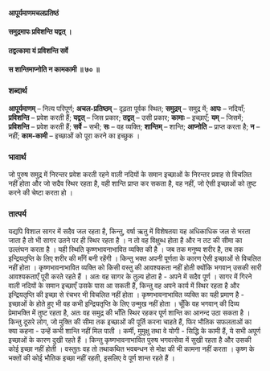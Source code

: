 #### आपूर्यमाणमचलप्रतिष्ठं
#### समुद्रमापः प्रविशन्ति यद्वत् ।
#### तद्वत्कामा यं प्रविशन्ति सर्वे
#### स शान्तिमाप्नोति न कामकामी ॥ ७० ॥

### शब्दार्थ

**आपूर्यमाणम्** – नित्य परिपूर्ण; **अचल-प्रतिष्ठम्** – दृढ़ता पूर्वक स्थित; **समुद्रम्** – समुद्र में; **आपः** – नदियाँ; **प्रविशन्ति** – प्रवेश करती हैं; **यद्वत्** – जिस  प्रकार; **तद्वत्** – उसी प्रकार; **कामाः** – इच्छाएँ; **यम्** – जिसमें; **प्रविशन्ति** – प्रवेश करती हैं; **सर्वे** – सभी; **सः** – वह व्यक्ति; **शान्तिम्** – शान्ति; **आप्नोति** – प्राप्त करता है; **न** – नहीं; **काम-कामी** – इच्छाओं को पूरा करने का  इच्छुक ।

### भावार्थ

जो पुरुष समुद्र में निरन्तर प्रवेश करती रहने वाली नदियों के समान इच्छाओं के निरन्तर प्रवाह से विचलित नहीं होता और जो सदैव स्थिर रहता है, वही शान्ति प्राप्त कर सकता है, वह नहीं, जो ऐसी इच्छाओं को तुष्ट करने की चेष्टा करता हो ।

### तात्पर्य

यद्यपि विशाल सागर में सदैव जल रहता है, किन्तु, वर्षा ऋतु में विशेषतया यह अधिकाधिक जल से भरता जाता है तो भी सागर उतने पर ही स्थिर रहता है । न तो वह विक्षुब्ध होता है और न तट की सीमा का उल्लंघन करता है । यही स्थिति कृष्णभावनाभावित व्यक्ति की है । जब तक मनुष्य शरीर है, तब तक इन्द्रियतृप्ति के लिए शरीर की माँगें बनी रहेंगी । किन्तु भक्त अपनी पूर्णता के कारण ऐसी इच्छाओं से विचलित नहीं होता । कृष्णभावनाभावित व्यक्ति को किसी वस्तु की आवश्यकता नहीं होती क्योंकि भगवान् उसकी सारी आवश्यकताएँ पूरी करते रहते हैं । अतः वह सागर के तुल्य होता है - अपने में सदैव पूर्ण । सागर में गिरने वाली नदियों के समान इच्छाएँ उसके पास आ सकती हैं, किन्तु वह अपने कार्य में स्थिर रहता है और इन्द्रियतृप्ति की इच्छा से रंचभर भी विचलित नहीं होता । कृष्णभावनाभावित व्यक्ति का यही प्रमाण है - इच्छाओं के होते हुए भी वह कभी इन्द्रियतृप्ति के लिए उन्मुख नहीं होता । चूँकि वह भगवान् की दिव्य प्रेमाभक्ति में तुष्ट रहता है, अतः वह समुद्र की भाँति स्थिर रहकर पूर्ण शान्ति का आनन्द उठा सकता है । किन्तु दूसरे लोग, जो मुक्ति की सीमा तक इच्छाओं की पूर्ति करना चाहते हैं, फिर भौतिक सफलताओं का क्या कहना - उन्हें कभी शान्ति नहीं मिल पाती । कर्मी, मुमुक्षु तथा वे योगी - सिद्धि के कामी हैं, ये सभी अपूर्ण इच्छाओं के कारण दुखी रहते हैं । किन्तु कृष्णभावनाभावित पुरुष भगवत्सेवा में सुखी रहता है और उसकी कोई इच्छा नहीं होती । वस्तुतः वह तो तथाकथित भवबन्धन से मोक्ष की भी कामना नहीं करता । कृष्ण के भक्तों की कोई भौतिक इच्छा नहीं रहती, इसलिए वे पूर्ण शान्त रहते हैं ।